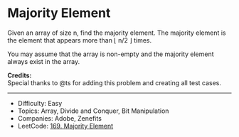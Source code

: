 # Majority Element

Given an array of size n, find the majority element. The majority element is the element that appears more than ⌊ n/2 ⌋ times.

You may assume that the array is non-empty and the majority element always exist in the array.

**Credits:**  
Special thanks to @ts for adding this problem and creating all test cases.

---

* Difficulty: Easy
* Topics: Array, Divide and Conquer, Bit Manipulation
* Companies: Adobe, Zenefits
* LeetCode: [169. Majority Element](https://leetcode.com/problems/majority-element/description/)

